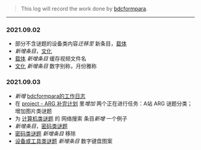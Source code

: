> This log will record the work done by [bdcformpara](https://github.com/bdcformpara).
---

### 2021.09.02
- 部分不含谜题的设备类内容*迁移至* 新条目，[载体](https://github.com/Nikucyan/ARG/blob/main/List_of_puzzle_types/Carrier.md)
- *新增条目*，[文化](https://github.com/Nikucyan/ARG/blob/main/List_of_puzzle_types/Culture.md)
- [载体](https://github.com/Nikucyan/ARG/blob/main/List_of_puzzle_types/Carrier.md) *新增条目* 缓存视频文件名
- [文化](https://github.com/Nikucyan/ARG/blob/main/List_of_puzzle_types/Culture.md) *新增条目* 数字别称，月份雅称
### 2021.09.03
- *新增* [bdcformpara的工作日志](https://github.com/Nikucyan/ARG/edit/main/Work_log/bdcformpara.md)
- 在 [project - ARG 补完计划](https://github.com/Nikucyan/ARG/projects/1#card-68087383) 里*增加* 两个正在进行任务：A站 ARG 谜题分类；增加图片类谜题
- 为 [计算机类谜题](https://github.com/Nikucyan/ARG/blob/main/List_of_puzzle_types/Computer_Puzzles.md) 的 网络搜索 条目*新增* 一个例子
- *新增条目*，[密码类谜题](https://github.com/Nikucyan/ARG/blob/main/List_of_puzzle_types/Cryptography_Puzzles.md)
- [密码类谜题](https://github.com/Nikucyan/ARG/blob/main/List_of_puzzle_types/Cryptography_Puzzles.md) *新增条目* 移除
- [设备或工具类谜题](https://github.com/Nikucyan/ARG/edit/main/List_of_puzzle_types/Device_or_Tool_Puzzles.md) *新增条目* 数字键盘图案
